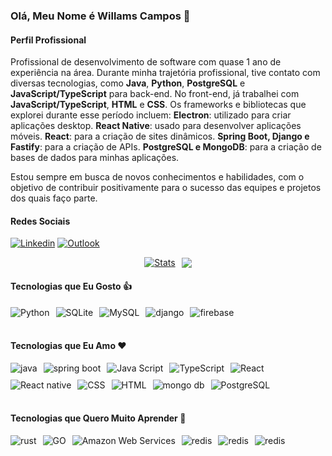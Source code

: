 ### Olá, Meu Nome é Willams Campos 👋

#### Perfil Profissional

Profissional de desenvolvimento de software com quase 1 ano de experiência na área. Durante minha trajetória profissional, tive contato com diversas tecnologias, como **Java**, **Python**, **PostgreSQL** e **JavaScript/TypeScript** para back-end. No front-end, já trabalhei com **JavaScript/TypeScript**, **HTML** e **CSS**.
Os frameworks e bibliotecas que explorei durante esse período incluem:
**Electron**: utilizado para criar aplicações desktop.
**React Native**: usado para desenvolver aplicações móveis.
**React**: para a criação de sites dinâmicos.
**Spring Boot, Django e Fastify**: para a criação de APIs.
**PostgreSQL e MongoDB**: para a criação de bases de dados para minhas aplicações.

Estou sempre em busca de novos conhecimentos e habilidades, com o objetivo de contribuir positivamente para o sucesso das equipes e projetos dos quais faço parte.

#### Redes Sociais

[![Linkedin](https://img.shields.io/badge/LinkedIn-0077B5?style=for-the-badge&logo=linkedin&logoColor=white)](https://www.linkedin.com/in/willams-campos-05aaa11bb/) [![Outlook](https://img.shields.io/badge/email-0077B5?style=for-the-badge&logo=microsoft&logoColor=white)](mailto:willamscampos@outlook.com)

<div style="display: flex; gap: 10px;justify-content:center;align-items:center">
    <a href="#">
        <img src="https://github-readme-stats.vercel.app/api/top-langs/?username=waccampos&theme=dark" alt="Stats">
    </a>
    <a href="#">
        <img src="https://streak-stats.demolab.com?user=waccampos&locale=en&mode=daily&theme=dracula&hide_border=false&border_radius=5&order=3">
    </a>
</div>

#### Tecnologias que Eu Gosto :thumbsup:

<div style="display: flex;gap: 10px">
    <img align="center" alt="Python" src="https://img.shields.io/badge/Python-F7DF1E?style=for-the-badge&logo=python&logoColor=black">
    <img align="center" alt="SQLite" src="https://img.shields.io/badge/SQLite-07405E?style=for-the-badge&logo=sqlite&logoColor=white">
    <img align="center" alt="MySQL" src="https://img.shields.io/badge/MySQL-00000F?style=for-the-badge&logo=mysql&logoColor=white">
    <img align="center" alt="django" src="https://img.shields.io/badge/django-000000?style=for-the-badge&logo=django&logoColor=white">
    <img align="center" alt="firebase" src="https://img.shields.io/badge/firebase-b20000?style=for-the-badge&logo=firebase&logoColor=white">
</div>

</br>

#### Tecnologias que Eu Amo :heart:

<div style="display: flex;flex-wrap:wrap;gap:10px">
    <img  align="center" alt="java" src="https://img.shields.io/badge/Java-ca0000?style=for-the-badge&logo=oracle&logoColor=white">
    <img  align="center" alt="spring boot" src="https://img.shields.io/badge/spring boot-239120?style=for-the-badge&logo=spring&logoColor=white" >
    <img align="center" alt="Java Script" src="https://img.shields.io/badge/JavaScript-F7DF1E?style=for-the-badge&logo=javascript&logoColor=black" >
    <img align="center" alt="TypeScript" src="https://img.shields.io/badge/TypeScript-316192?style=for-the-badge&logo=TypeScript&logoColor=white">
    <img align="center" alt="React" src="https://img.shields.io/badge/React-316192?style=for-the-badge&logo=React&logoColor=white">
    <img align="center" alt="React native" src="https://img.shields.io/badge/React native-316192?style=for-the-badge&logo=React&logoColor=white" >
    <img align="center" alt="CSS" src="https://img.shields.io/badge/CSS-0080FF?&style=for-the-badge&logo=css3&logoColor=white" >
    <img align="center" alt="HTML" src="https://img.shields.io/badge/HTML-ff8200?style=for-the-badge&logo=html5&logoColor=white" >
    <img align="center" alt="mongo db" src="https://img.shields.io/badge/mongo db-239120?style=for-the-badge&logo=mongodb&logoColor=white" >
    <img align="center" alt="PostgreSQL" src="https://img.shields.io/badge/PostgreSQL-316192?style=for-the-badge&logo=postgresql&logoColor=white" >
</div>

</br>

#### Tecnologias que Quero Muito Aprender :brain:

<div style="display: flex;gap: 10px">
    <img align="center" alt="rust" src="https://img.shields.io/badge/rust-F7DF1E?style=for-the-badge&logo=rust&logoColor=black">
    <img align="center" alt="GO" src="https://img.shields.io/badge/go-316192?style=for-the-badge&logo=go&logoColor=white">
    <img align="center" alt="Amazon Web Services" src="https://img.shields.io/badge/aws-316192?style=for-the-badge&logo=Amazon-Web-Services&logoColor=white">
    <img align="center" alt="redis" src="https://img.shields.io/badge/redis-FF0000?style=for-the-badge&logo=redis&logoColor=white">
    <img align="center" alt="redis" src="https://img.shields.io/badge/graph QL-FF00FF?style=for-the-badge&logo=graphql&logoColor=white">
    <img align="center" alt="redis" src="https://img.shields.io/badge/nest-FF0000?style=for-the-badge&logo=nestjs&logoColor=white">
</div>

</br>
